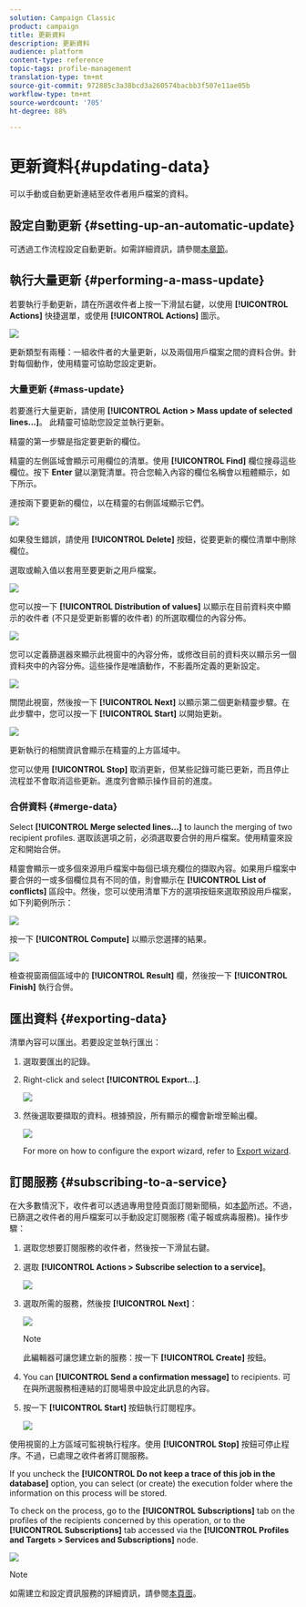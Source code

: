 ```yaml
---
solution: Campaign Classic
product: campaign
title: 更新資料
description: 更新資料
audience: platform
content-type: reference
topic-tags: profile-management
translation-type: tm+mt
source-git-commit: 972885c3a38bcd3a260574bacbb3f507e11ae05b
workflow-type: tm+mt
source-wordcount: '705'
ht-degree: 88%

---
```



# 更新資料{#updating-data}

可以手動或自動更新連結至收件者用戶檔案的資料。

## 設定自動更新 {#setting-up-an-automatic-update}

可透過工作流程設定自動更新。如需詳細資訊，請參閱[本章節](../../workflow/using/update-data.md)。

## 執行大量更新 {#performing-a-mass-update}

若要執行手動更新，請在所選收件者上按一下滑鼠右鍵，以使用 **[!UICONTROL Actions]** 快捷選單，或使用 **[!UICONTROL Actions]** 圖示。

![](assets/s_ncs_user_action_icon.png)

更新類型有兩種：一組收件者的大量更新，以及兩個用戶檔案之間的資料合併。針對每個動作，使用精靈可協助您設定更新。

### 大量更新 {#mass-update}

若要進行大量更新，請使用 **[!UICONTROL Action > Mass update of selected lines...]**。 此精靈可協助您設定並執行更新。

精靈的第一步驟是指定要更新的欄位。

精靈的左側區域會顯示可用欄位的清單。使用 **[!UICONTROL Find]** 欄位搜尋這些欄位。按下 **Enter** 鍵以瀏覽清單。符合您輸入內容的欄位名稱會以粗體顯示，如下所示。

連按兩下要更新的欄位，以在精靈的右側區域顯示它們。

![](assets/s_ncs_user_update_wizard01_1.png)

如果發生錯誤，請使用 **[!UICONTROL Delete]** 按鈕，從要更新的欄位清單中刪除欄位。

選取或輸入值以套用至要更新之用戶檔案。

![](assets/s_ncs_user_update_wizard01_12.png)

您可以按一下 **[!UICONTROL Distribution of values]** 以顯示在目前資料夾中顯示的收件者 (不只是受更新影響的收件者) 的所選取欄位的內容分佈。

![](assets/s_ncs_user_update_wizard01_2.png)

您可以定義篩選器來顯示此視窗中的內容分佈，或修改目前的資料夾以顯示另一個資料夾中的內容分佈。這些操作是唯讀動作，不影義所定義的更新設定。

![](assets/s_ncs_user_update_wizard01_3.png)

關閉此視窗，然後按一下 **[!UICONTROL Next]** 以顯示第二個更新精靈步驟。在此步驟中，您可以按一下 **[!UICONTROL Start]** 以開始更新。

![](assets/s_ncs_user_update_wizard01_4.png)

更新執行的相關資訊會顯示在精靈的上方區域中。

您可以使用 **[!UICONTROL Stop]** 取消更新，但某些記錄可能已更新，而且停止流程並不會取消這些更新。進度列會顯示操作目前的進度。

### 合併資料 {#merge-data}

Select **[!UICONTROL Merge selected lines...]** to launch the merging of two recipient profiles. 選取該選項之前，必須選取要合併的用戶檔案。使用精靈來設定和開始合併。

精靈會顯示一或多個來源用戶檔案中每個已填充欄位的擷取內容。如果用戶檔案中要合併的一或多個欄位具有不同的值，則會顯示在 **[!UICONTROL List of conflicts]** 區段中。然後，您可以使用清單下方的選項按鈕來選取預設用戶檔案，如下列範例所示：

![](assets/s_ncs_user_merge_wizard01_1.png)

按一下 **[!UICONTROL Compute]** 以顯示您選擇的結果。

![](assets/s_ncs_user_merge_wizard01_2.png)

檢查視窗兩個區域中的 **[!UICONTROL Result]** 欄，然後按一下 **[!UICONTROL Finish]** 執行合併。

## 匯出資料 {#exporting-data}

清單內容可以匯出。若要設定並執行匯出：

1. 選取要匯出的記錄。
1. Right-click and select **[!UICONTROL Export...]**.

   ![](assets/s_ncs_user_export_list.png)

1. 然後選取要擷取的資料。根據預設，所有顯示的欄會新增至輸出欄。

   ![](assets/s_ncs_user_export_list_start.png)

   For more on how to configure the export wizard, refer to [Export wizard](../../platform/using/exporting-data.md#export-wizard).

## 訂閱服務 {#subscribing-to-a-service}

在大多數情況下，收件者可以透過專用登陸頁面訂閱新聞稿，如[本節](../../delivery/using/managing-subscriptions.md)所述。不過，已篩選之收件者的用戶檔案可以手動設定訂閱服務 (電子報或病毒服務)。操作步驟：

1. 選取您想要訂閱服務的收件者，然後按一下滑鼠右鍵。
1. 選取 **[!UICONTROL Actions > Subscribe selection to a service]**。

   ![](assets/s_ncs_user_selection_subscribe_service.png)

1. 選取所需的服務，然後按 **[!UICONTROL Next]**：

   ![](assets/s_ncs_user_selection_subscribe_service_2.png)

   >[!NOTE]
   >
   >此編輯器可讓您建立新的服務：按一下 **[!UICONTROL Create]** 按鈕。

1. You can **[!UICONTROL Send a confirmation message]** to recipients. 可在與所選服務相連結的訂閱場景中設定此訊息的內容。
1. 按一下 **[!UICONTROL Start]** 按鈕執行訂閱程序。

   ![](assets/s_ncs_user_selection_subscribe_service_3.png)

使用視窗的上方區域可監視執行程序。使用 **[!UICONTROL Stop]** 按鈕可停止程序。不過，已處理之收件者將訂閱服務。

If you uncheck the **[!UICONTROL Do not keep a trace of this job in the database]** option, you can select (or create) the execution folder where the information on this process will be stored.

To check on the process, go to the **[!UICONTROL Subscriptions]** tab on the profiles of the recipients concerned by this operation, or to the **[!UICONTROL Subscriptions]** tab accessed via the **[!UICONTROL Profiles and Targets > Services and Subscriptions]** node.

![](assets/s_ncs_user_selection_subscribe_service_4.png)

>[!NOTE]
>
>如需建立和設定資訊服務的詳細資訊，請參閱[本頁面](../../delivery/using/managing-subscriptions.md)。

